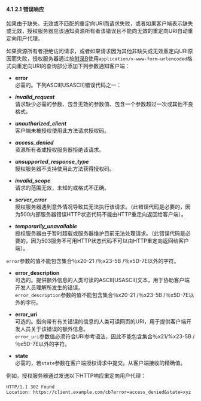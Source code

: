 #### 4.1.2.1 错误响应

如果由于缺失、无效或不匹配的重定向URI而请求失败，或者如果客户端表示缺失或无效，授权服务器应该通知资源所有者该错误且不能向无效的重定向URI自动重定向用户代理。

如果资源所有者拒绝访问请求，或者如果请求因为其他非缺失或无效重定向URI原因而失败，授权服务器通过按[附录B](../AppendixB/b.md)使用`application/x-www-form-urlencoded`格式向重定向URI的查询部分添加下列参数通知客户端：

-  **error**    
  必需的。下列ASCII[USASCII]错误代码之一：

  -  ***invalid_request***    
  请求缺少必需的参数、包含无效的参数值、包含一个参数超过一次或其他不良格式。

  -  ***unauthorized_client***    
  客户端未被授权使用此方法请求授权码。

  -  ***access_denied***    
  资源所有者或授权服务器拒绝该请求。

  -  ***unsupported_response_type***    
  授权服务器不支持使用此方法获得授权码。

  -  ***invalid_scope***    
  请求的范围无效，未知的或格式不正确。

  -  ***server_error***    
  授权服务器遇到意外情况导致其无法执行该请求。（此错误代码是必要的，因为500内部服务器错误HTTP状态代码不能由HTTP重定向返回给客户端）。

  -  ***temporarily_unavailable***    
  授权服务器由于暂时超载或服务器维护目前无法处理请求。（此错误代码是必要的，因为503服务不可用HTTP状态代码不可以由HTTP重定向返回给客户端）。
  
  `error`参数的值不能包含集合％x20-21 /％x23-5B /％x5D-7E以外的字符。

-  **error_description**    
  可选的。提供额外信息的人类可读的ASCII[USASCII]文本，用于协助客户端开发人员理解所发生的错误。    
  `error_description`参数的值不能包含集合％x20-21 /％x23-5B /％x5D-7E以外的字符。

-  **error_uri**    
  可选的。指向带有有关错误的信息的人类可读网页的URI，用于提供客户端开发人员关于该错误的额外信息。    
  `error_uri`参数值必须符合URI参考语法，因此不能包含集合％x21/%x23-5B /％x5D-7E以外的字符。

-  **state**    
  必需的，若`state`参数在客户端授权请求中提交。从客户端接收的精确值。

例如，授权服务器通过发送以下HTTP响应重定向用户代理：

    HTTP/1.1 302 Found
    Location: https://client.example.com/cb?error=access_denied&state=xyz